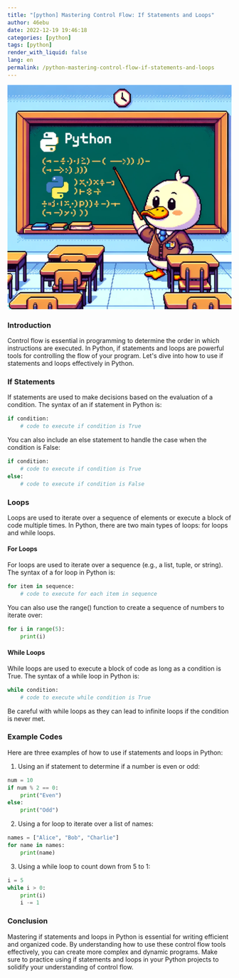 ```yaml
---
title: "[python] Mastering Control Flow: If Statements and Loops"
author: 46ebu
date: 2022-12-19 19:46:18 
categories: [python]
tags: [python]
render_with_liquid: false
lang: en
permalink: /python-mastering-control-flow-if-statements-and-loops
---
```


![Intro](/assets/img/post/python.png)
### Introduction
Control flow is essential in programming to determine the order in which instructions are executed. In Python, if statements and loops are powerful tools for controlling the flow of your program. Let's dive into how to use if statements and loops effectively in Python.

### If Statements
If statements are used to make decisions based on the evaluation of a condition. The syntax of an if statement in Python is:
```python
if condition:
    # code to execute if condition is True
```
You can also include an else statement to handle the case when the condition is False:
```python
if condition:
    # code to execute if condition is True
else:
    # code to execute if condition is False
```

### Loops
Loops are used to iterate over a sequence of elements or execute a block of code multiple times. In Python, there are two main types of loops: for loops and while loops.

#### For Loops
For loops are used to iterate over a sequence (e.g., a list, tuple, or string). The syntax of a for loop in Python is:
```python
for item in sequence:
    # code to execute for each item in sequence
```
You can also use the range() function to create a sequence of numbers to iterate over:
```python
for i in range(5):
    print(i)
```

#### While Loops
While loops are used to execute a block of code as long as a condition is True. The syntax of a while loop in Python is:
```python
while condition:
    # code to execute while condition is True
```
Be careful with while loops as they can lead to infinite loops if the condition is never met.

### Example Codes
Here are three examples of how to use if statements and loops in Python:

1. Using an if statement to determine if a number is even or odd:
```python
num = 10
if num % 2 == 0:
    print("Even")
else:
    print("Odd")
```

2. Using a for loop to iterate over a list of names:
```python
names = ["Alice", "Bob", "Charlie"]
for name in names:
    print(name)
```

3. Using a while loop to count down from 5 to 1:
```python
i = 5
while i > 0:
    print(i)
    i -= 1
```

### Conclusion
Mastering if statements and loops in Python is essential for writing efficient and organized code. By understanding how to use these control flow tools effectively, you can create more complex and dynamic programs. Make sure to practice using if statements and loops in your Python projects to solidify your understanding of control flow.